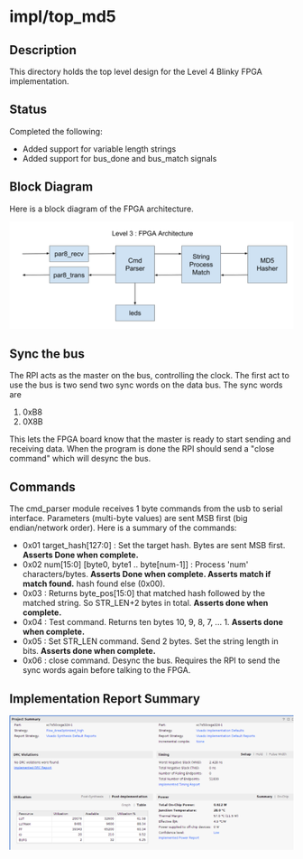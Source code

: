 # impl/top_md5

## Description

This directory holds the top level design for the Level 4 Blinky
FPGA implementation.

## Status

Completed the following:
* Added support for variable length strings
* Added support for bus_done and bus_match signals


## Block Diagram

Here is a block diagram of the FPGA architecture.

![FPGA_Architecture](images/MiniWheat_FPGA_Architecture.png)

## Sync the bus

The RPI acts as the master on the bus, controlling the clock.  The first act
to use the bus is two send two sync words on the data bus. The sync words are
1. 0xB8
2. 0X8B

This lets the FPGA board know that the master is ready to start sending
and receiving data.  When the program is done the RPI should send
a "close command" which will desync the bus.

## Commands

The cmd_parser module receives 1 byte commands from the
usb to serial interface.  Parameters (multi-byte values) are sent MSB first 
(big endian/network order).
Here is a summary of the commands:

* 0x01 target_hash[127:0] : Set the target hash.  Bytes are sent MSB first. **Asserts Done when complete.**
* 0x02 num[15:0] [byte0, byte1 .. byte[num-1]] : Process 'num' characters/bytes. **Asserts Done when complete.
Asserts match if match found.**
  hash found else (0x00).
* 0x03 : Returns byte_pos[15:0] that matched hash followed by the matched string. So STR_LEN+2 bytes in total.
  **Asserts done when complete.**
* 0x04 : Test command.  Returns ten bytes 10, 9, 8, 7, ... 1. **Asserts done when complete.**
* 0x05 : Set STR_LEN command.  Send 2 bytes.  Set the string length in bits.
**Asserts done when complete.**
* 0x06 : close command.  Desync the bus.  Requires the RPI to send the sync words again before talking to the FPGA.


## Implementation Report Summary


![Report Summary](images/report_summary.png)

